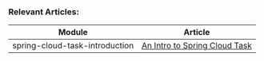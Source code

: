 ### Relevant Articles: 

Module | Article
--|--
spring-cloud-task-introduction | [An Intro to Spring Cloud Task](http://www.baeldung.com/spring-cloud-task)